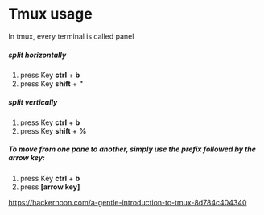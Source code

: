 # Tmux usage
In tmux, every terminal is called panel

##### split horizontally
1. press Key **ctrl** + **b**
2. press Key **shift** + **"**

##### split vertically
1. press Key **ctrl** + **b**
2. press Key **shift** + **%**

##### To move from one pane to another, simply use the prefix followed by the arrow key:
1. press Key **ctrl** + **b**
2. press **[arrow key]**

https://hackernoon.com/a-gentle-introduction-to-tmux-8d784c404340
